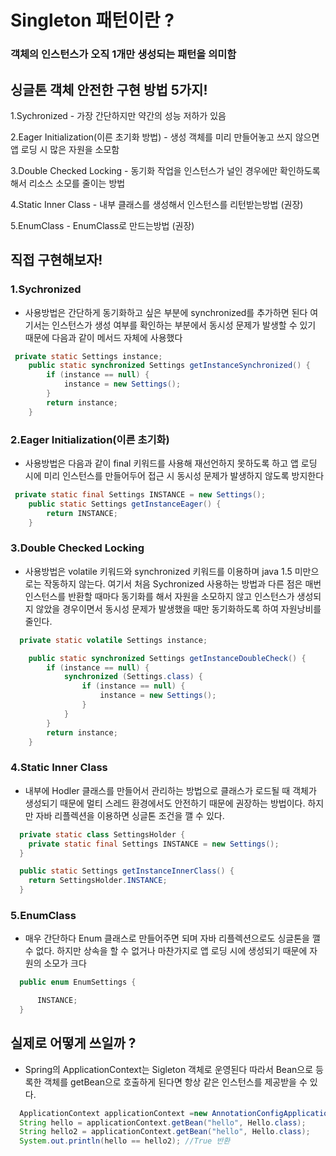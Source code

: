 # Singleton 패턴이란 ?

### 객체의 인스턴스가 오직 1개만 생성되는 패턴을 의미함

## 싱글톤 객체 안전한 구현 방법 5가지!

1.Sychronized - 가장 간단하지만 약간의 성능 저하가 있음

2.Eager Initialization(이른 초기화 방법) - 생성 객체를 미리 만들어놓고 쓰지 않으면 앱 로딩 시 많은 자원을 소모함

3.Double Checked Locking - 동기화 작업을 인스턴스가 널인 경우에만 확인하도록 해서 리소스 소모를 줄이는 방법

4.Static Inner Class - 내부 클래스를 생성해서 인스턴스를 리턴받는방법 (권장)

5.EnumClass - EnumClass로 만드는방법 (권장)
        

  
## 직접 구현해보자!       

### 1.Sychronized

- 사용방법은 간단하게 동기화하고 싶은 부분에 synchronized를 추가하면 된다 여기서는 인스턴스가 생성 여부를 확인하는 부분에서 동시성 문제가 발생할 수 있기 때문에 다음과 같이 메서드 자체에 사용했다

```java
 private static Settings instance;
    public static synchronized Settings getInstanceSynchronized() {
        if (instance == null) {
            instance = new Settings();
        }
        return instance;
    }
```

### 2.Eager Initialization(이른 초기화)

- 사용방법은 다음과 같이 final 키워드를 사용해 재선언하지 못하도록 하고 앱 로딩 시에 미리 인스턴스를 만들어두어 접근 시 동시성 문제가 발생하지 않도록 방지한다

```java
 private static final Settings INSTANCE = new Settings();
    public static Settings getInstanceEager() {
        return INSTANCE;
    }
```





### 3.Double Checked Locking

- 사용방법은 volatile 키워드와 synchronized 키워드를 이용하며 java 1.5 미만으로는 작동하지 않는다.
여기서 처음 Sychronized 사용하는 방법과 다른 점은 매번 인스턴스를 반환할 때마다 동기화를 해서 자원을 소모하지 않고
인스턴스가 생성되지 않았을 경우이면서 동시성 문제가 발생했을 때만 동기화하도록 하여 자원낭비를 줄인다.

```java
  private static volatile Settings instance;

    public static synchronized Settings getInstanceDoubleCheck() {
        if (instance == null) {
            synchronized (Settings.class) {
                if (instance == null) {
                    instance = new Settings();
                }
            }
        }
        return instance;
    }
```


### 4.Static Inner Class

- 내부에 Hodler 클래스를 만들어서 관리하는 방법으로 클래스가 로드될 때 객체가 생성되기 때문에 멀티 스레드 환경에서도 안전하기 때문에 권장하는 방법이다.
하지만 자바 리플렉션을 이용하면 싱글톤 조건을 깰 수 있다.

```java
  private static class SettingsHolder {
    private static final Settings INSTANCE = new Settings();
  }

  public static Settings getInstanceInnerClass() {
    return SettingsHolder.INSTANCE;
  }
```

### 5.EnumClass

- 매우 간단하다 Enum 클래스로 만들어주면 되며 자바 리플렉션으로도 싱글톤을 깰 수 없다. 하지만 상속을 할 수 없거나 마찬가지로 앱 로딩 시에 생성되기 때문에 자원의 소모가 크다

```java
  public enum EnumSettings {

      INSTANCE;
  }
```    

     
## 실제로 어떻게 쓰일까 ?
    
- Spring의 ApplicationContext는 Sigleton 객체로 운영된다 따라서 Bean으로 등록한 객체를 getBean으로 호출하게 된다면 항상 같은 인스턴스를 제공받을 수 있다.

```java
  ApplicationContext applicationContext =new AnnotationConfigApplicationContext(Config.class);
  String hello = applicationContext.getBean("hello", Hello.class);
  String hello2 = applicationContext.getBean("hello", Hello.class);
  System.out.println(hello == hello2); //True 반환
```    
